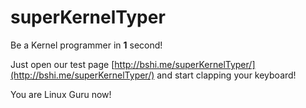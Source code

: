 superKernelTyper
================
Be a Kernel programmer in **1** second!

Just open our test page [http://bshi.me/superKernelTyper/](http://bshi.me/superKernelTyper/) and start clapping your keyboard! 

You are Linux Guru now!
